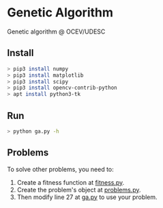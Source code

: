 # Genetic Algorithm

Genetic algorithm @ OCEV/UDESC

## Install

``` bash
> pip3 install numpy
> pip3 install matplotlib
> pip3 install scipy
> pip3 install opencv-contrib-python
> apt install python3-tk
```

## Run

``` bash
> python ga.py -h
```

## Problems
To solve other problems, you need to:
  
1. Create a fitness function at [fitness.py](fitness.py).
2. Create the problem's object at [problems.py](problems.py).
3. Then modify line 27 at [ga.py](ga.py) to use your problem.
